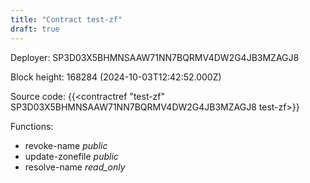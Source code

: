 ```yaml
---
title: "Contract test-zf"
draft: true
---
```

Deployer: SP3D03X5BHMNSAAW71NN7BQRMV4DW2G4JB3MZAGJ8


 



Block height: 168284 (2024-10-03T12:42:52.000Z)

Source code: {{<contractref "test-zf" SP3D03X5BHMNSAAW71NN7BQRMV4DW2G4JB3MZAGJ8 test-zf>}}

Functions:

* revoke-name _public_
* update-zonefile _public_
* resolve-name _read_only_
